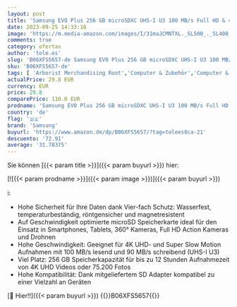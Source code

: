 ```yaml
---
layout: post
title: 'Samsung EVO Plus 256 GB microSDXC UHS-I U3 100 MB/s Full HD & 4K UHD Memory Card with Adapter  MB-MC256GA  - Red/White'
date: 2023-09-25 14:33:18
image: 'https://m.media-amazon.com/images/I/31maJCMNTXL._SL500_._SL400_.jpg'
comments: true
category: ofertas
author: 'tole.es'
slug: 'B06XFS5657-de Samsung EVO Plus 256 GB microSDXC UHS-I U3 100 MB/s Full...'
sku: 'B06XFS5657-de'
tags: [ 'Arborist Merchandising Root','Computer & Zubehör','Computer & Zubehör: Produkte mit Umwelt-Label','Datenspeicher','Externe Datenspeicher','Micro SD Speicherkarten','Samsung Speicherkarte EVO Plus','Self Service','Special Features Stores','Speicherkarten','a4cbee59-f823-40fe-831a-7de64f655f6f_0','a4cbee59-f823-40fe-831a-7de64f655f6f_1301','a4cbee59-f823-40fe-831a-7de64f655f6f_4101','samsung','🇩🇪', ]
actualPrice: 29.8 EUR
currency: EUR
price: 29.8
comparePrice: 110.0 EUR
prodname: 'Samsung EVO Plus 256 GB microSDXC UHS-I U3 100 MB/s Full HD & 4K UHD Memory Card with Adapter  MB-MC256GA  - Red/White'
country: 'de'
flag: '🇩🇪'
brand: 'Samsung'
buyurl: 'https://www.amazon.de/dp/B06XFS5657/?tag=tolees0ca-21'
descuento: '72.91'
average: '31.78375'
---
```


Sie können [{{< param title >}}]({{< param buyurl >}}) hier:

[![{{< param prodname >}}]({{< param image >}})]({{< param buyurl >}})

ℹ️:

- Hohe Sicherheit für Ihre Daten dank Vier-fach Schutz: Wasserfest, temperaturbeständig, röntgensicher und magnetresistent
- Auf Geschwindigkeit optimierte microSD Speicherkarte ideal für den Einsatz in Smartphones, Tablets, 360° Kameras, Full HD Action Kameras und Drohnen
- Hohe Geschwindigkeit: Geeignet für 4K UHD- und Super Slow Motion Aufnahmen mit 100 MB/s lesend und 90 MB/s schreibend (UHS-I U3)
- Viel Platz: 256 GB Speicherkapazität für bis zu 12 Stunden Aufnahmezeit von 4K UHD Videos oder 75.200 Fotos
- Hohe Kompatibilität: Dank mitgeliefertem SD Adapter kompatibel zu einer Vielzahl an Geräten

[🛒 Hier!!]({{< param buyurl >}})
{{<world>}}B06XFS5657{{</world>}}
